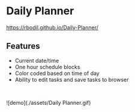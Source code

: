 # Daily Planner

https://rbodil.github.io/Daily-Planner/

## Features

* Current date/time
* One hour schedule blocks
* Color coded based on time of day
* Ability to edit tasks and save tasks to browser

</br>

![demo](./assets/Daily Planner.gif)

